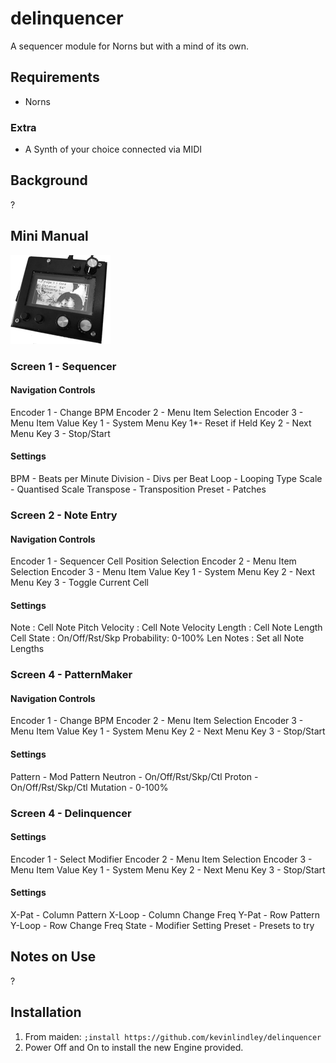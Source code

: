 # delinquencer
A sequencer module for Norns but with a mind of its own.

## Requirements
* Norns

### Extra
* A Synth of your choice connected via MIDI

## Background
?

## Mini Manual
![alt text](https://github.com/kevinlindley/DemonCore/blob/55c5bdccfdd51665a203fefc01973fa4af2d7787/DemonCoreSmall.png "Demon Core running on a Norns Shield")
### Screen 1 - Sequencer
#### Navigation Controls
Encoder 1 - Change BPM
Encoder 2 - Menu Item Selection
Encoder 3 - Menu Item Value
Key 1 - System Menu
Key 1*- Reset if Held
Key 2 - Next Menu
Key 3 - Stop/Start
#### Settings
BPM       - Beats per Minute
Division  - Divs per Beat
Loop      - Looping Type
Scale     - Quantised Scale
Transpose - Transposition
Preset    - Patches
### Screen 2 - Note Entry
#### Navigation Controls
Encoder 1 - Sequencer Cell Position Selection
Encoder 2 - Menu Item Selection
Encoder 3 - Menu Item Value
Key 1 - System Menu
Key 2 - Next Menu
Key 3 - Toggle Current Cell
#### Settings
Note      :  Cell Note Pitch
Velocity : Cell Note Velocity
Length : Cell Note Length
Cell State : On/Off/Rst/Skp
Probability: 0-100%
Len Notes  : Set all Note Lengths
### Screen 4 - PatternMaker
#### Navigation Controls
Encoder 1 - Change BPM
Encoder 2 - Menu Item Selection
Encoder 3 - Menu Item Value
Key 1 - System Menu
Key 2 - Next Menu
Key 3 - Stop/Start
#### Settings
Pattern  - Mod Pattern
Neutron  - On/Off/Rst/Skp/Ctl
Proton   - On/Off/Rst/Skp/Ctl
Mutation - 0-100%
### Screen 4 - Delinquencer
#### Settings
Encoder 1 - Select Modifier
Encoder 2 - Menu Item Selection
Encoder 3 - Menu Item Value
Key 1 - System Menu
Key 2 - Next Menu
Key 3 - Stop/Start
#### Settings
X-Pat  - Column Pattern
X-Loop - Column Change Freq
Y-Pat  - Row Pattern
Y-Loop - Row Change Freq
State  - Modifier Setting
Preset - Presets to try
## Notes on Use
?
## Installation
1. From maiden:
```;install https://github.com/kevinlindley/delinquencer```
2. Power Off and On to install the new Engine provided.
